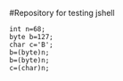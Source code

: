#Repository for testing jshell
```
int n=68;
byte b=127;
char c='B';
b=(byte)n;
b=(byte)n;
c=(char)n;
```